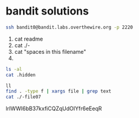 # bandit solutions

```bash
ssh bandit0@bandit.labs.overthewire.org -p 2220
```

1. cat readme
2. cat ./-
3. cat "spaces in this filename"
4.

```bash
ls -al
cat .hidden
```

```bash
ll
find . -type f | xargs file | grep text
cat ./-file07
```

lrIWWI6bB37kxfiCQZqUdOIYfr6eEeqR
